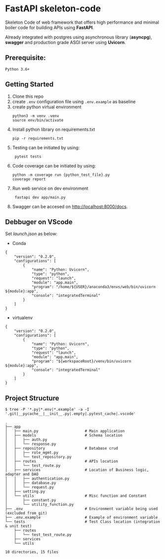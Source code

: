# FastAPI skeleton-code
Skeleton Code of web framework that offers high performance and minimal boiler code for building APIs using **FastAPI**.

Already integrated with postgres using asynchronous library (**asyncpg**), **swagger** and production grade ASGI server using **Uvicorn**.

## Prerequisite:
`Python 3.6+`

## Getting Started
1. Clone this repo
2. create `.env` configuration file using `.env.example` as baseline
3. create python virtual environment
    ```
    python3 -m venv .venv
    source env/bin/activate
    ```
4. Install python library on requirements.txt
   ```
   pip -r requirements.txt
   ```
5. Testing can be initiated by using:
   ```
    pytest tests
   ```
6. Code coverage can be initiated by using:
   ```
   python -m coverage run {python_test_file}.py
   coverage report
   ```
7. Run web service on dev environment
   ```
    fastapi dev app/main.py
   ```
8. Swagger can be accesed on [http://localhost:8000/docs](http://localhost:8000/docs).

## Debbuger on VScode
Set *launch.json* as below:
* Conda
```
{
    "version": "0.2.0",
    "configurations": [
        {
            "name": "Python: Uvicorn",
            "type": "python",
            "request": "launch",
            "module": "app.main",
            "program": "/home/${USER}/anaconda3/envs/web/bin/uvicorn ${module}:app",
            "console": "integratedTerminal"
        }
    ]
}
```
* virtualenv
```
{
    "version": "0.2.0",
    "configurations": [
        {
            "name": "Python: Uvicorn",
            "type": "python",
            "request": "launch",
            "module": "app.main",
            "program": "${workspaceRoot}/venv/bin/uvicorn ${module}:app",
            "console": "integratedTerminal"
        }
    ]
}
```

## Project Structure
```--bash
$ tree -P '*.py|*.env|*.example' -a -I '.git|__pycache__|__init__.py|.empty|.pytest_cache|.vscode'

.
├── app
│   ├── main.py                     # Main application
│   ├── models                      # Schema location
│   │   ├── auth.py
│   │   └── response.py
│   ├── repository                  # Database crud
│   │   ├── role_mgmt.py
│   │   └── test_repository.py
│   ├── routes                      # APIs location
│   │   └── test_route.py
│   ├── services                    # Location of Business logic, adapter and DAO
│   │   ├── authentication.py
│   │   ├── database.py
│   │   └── request.py
│   ├── setting.py
│   └── utils                       # Misc function and Constant
│       ├── constant.py
│       └── utility_function.py
├── .env                            # Environment variable being used (excluded from git)
├── .env.example                    # Example of environment variable
└── tests                           # Test Class location (integration & unit test)
    ├── routes
    │   └── test_test_route.py
    ├── services
    └── utils

10 directories, 15 files
```